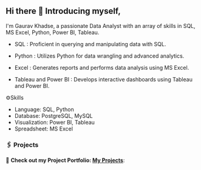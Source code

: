 ## Hi there 👋 Introducing myself,

I'm Gaurav Khadse, a passionate Data Analyst with an array of skills in SQL, MS Excel, Python, Power BI, Tableau.

- SQL : Proficient in querying and manipulating data with SQL.

- Python : Utilizes Python for data wrangling and advanced analytics.

- Excel : Generates reports and performs data analysis using MS Excel.

- Tableau and Power BI : Develops interactive dashboards using Tableau and Power BI.


⚙️Skills

- Language: SQL, Python
- Database: PostgreSQL, MySQL
- Visualization: Power BI, Tableau
- Spreadsheet: MS Excel

### 🖇️ Projects  
🔗 **Check out my Project Portfolio: [My Projects](https://github.com/Gaurav-Khadse?tab=repositories)**:  
